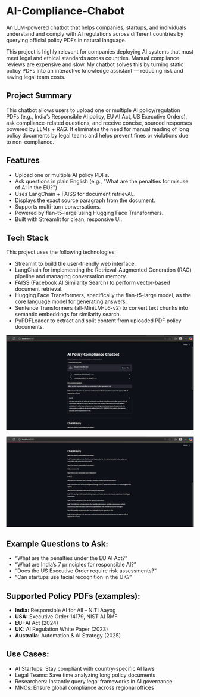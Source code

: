 # AI-Compliance-Chabot

An LLM-powered chatbot that helps companies, startups, and individuals understand and comply with AI regulations across different countries by querying official policy PDFs in natural language.

This project is highly relevant for companies deploying AI systems that must meet legal and ethical standards across countries. Manual compliance reviews are expensive and slow. My chatbot solves this by turning static policy PDFs into an interactive knowledge assistant — reducing risk and saving legal team costs.

## Project Summary

This chatbot allows users to upload one or multiple AI policy/regulation PDFs (e.g., India’s Responsible AI policy, EU AI Act, US Executive Orders), ask compliance-related questions, and receive concise, sourced responses powered by LLMs + RAG. It eliminates the need for manual reading of long policy documents by legal teams and helps prevent fines or violations due to non-compliance.

## Features

- Upload one or multiple AI policy PDFs.
- Ask questions in plain English (e.g., "What are the penalties for misuse of AI in the EU?").
- Uses LangChain + FAISS for document retrievAL.
- Displays the exact source paragraph from the document.
- Supports multi-turn conversations.
- Powered by flan-t5-large using Hugging Face Transformers.
- Built with Streamlit for clean, responsive UI.

## Tech Stack
This project uses the following technologies:
- Streamlit to build the user-friendly web interface.
- LangChain for implementing the Retrieval-Augmented Generation (RAG) pipeline and managing conversation memory.
- FAISS (Facebook AI Similarity Search) to perform vector-based document retrieval.
- Hugging Face Transformers, specifically the flan-t5-large model, as the core language model for generating answers.
- Sentence Transformers (all-MiniLM-L6-v2) to convert text chunks into semantic embeddings for similarity search.
- PyPDFLoader to extract and split content from uploaded PDF policy documents.


![image alt](https://github.com/ganeshreddy101/AI-Compliance-Chabot/blob/95838eab7d73d35b1230a851ae2466ba55f23634/chatbot%20file%20upload.png)

![image alt](https://github.com/ganeshreddy101/AI-Compliance-Chabot/blob/4543e4081028ea17f8cc622ec21607f2d298320e/chatbot%20history.png)




## Example Questions to Ask:
- “What are the penalties under the EU AI Act?”
- “What are India’s 7 principles for responsible AI?”
- “Does the US Executive Order require risk assessments?”
- “Can startups use facial recognition in the UK?”


## Supported Policy PDFs (examples):

- **India:** Responsible AI for All – NITI Aayog
- **USA:** Executive Order 14179, NIST AI RMF
- **EU:** AI Act (2024)
- **UK:** AI Regulation White Paper (2023)
- **Australia:** Automation & AI Strategy (2025)

## Use Cases:
- AI Startups: Stay compliant with country-specific AI laws
- Legal Teams: Save time analyzing long policy documents
- Researchers: Instantly query legal frameworks in AI governance
- MNCs: Ensure global compliance across regional offices

